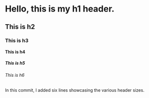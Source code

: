 # Hello, this is my h1 header.

## This is h2

### This is h3

#### This is h4

##### This is h5

###### This is h6

In this commit, I added six lines showcasing the various header sizes.
